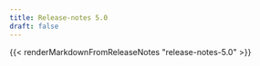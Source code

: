 ```yaml
---
title: Release-notes 5.0
draft: false
---
```


{{< renderMarkdownFromReleaseNotes "release-notes-5.0" >}}